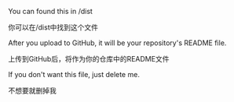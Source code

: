 You can found this in /dist

你可以在/dist中找到这个文件

After you upload to GitHub, it will be your repository's README file.

上传到GitHub后，将作为你的仓库中的README文件

If you don't want this file, just delete me.

不想要就删掉我